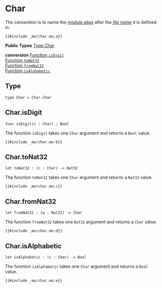 # Char
The *convention* is to name the [*module alias*](/common-programming-concepts/modules.html#imports) after the [*file name*](/common-programming-concepts/modules.html#imports) it is defined in:

```motoko
{{#include _mo/char.mo:a}}
```

 **Public Types**
[Type Char](#type)

 **conversion**
[Function `isDigit`](#charisdigit)    
[Function `toNat32`](#chartonat32)  
[Function `fromNat32`](#charfromnat32)  
[Function `isAlphabetic`](#charisalphabetic)  

## Type
```motoko
type Char = Char.Char
```

## Char.isDigit

```motoko
func isDigit(c : Char) : Bool
```

The function `isDigit` takes one `Char` argument and returns a `Bool` value. 

```motoko
{{#include _mo/char.mo:b}}
```

## Char.toNat32

```motoko
let toNat32 : (c : Char) -> Nat32
```

The function `toNat32` takes one `Char` argument and returns a `Nat32` value. 

```motoko
{{#include _mo/char.mo:c}}
```

## Char.fromNat32

```motoko
let fromNat32 : (w : Nat32) -> Char
```

The function `fromNat32` takes one `Nat32` argument and returns a `Char` value. 

```motoko
{{#include _mo/char.mo:d}}
```

## Char.isAlphabetic

```motoko
let isAlphabetic : (c : Char) -> Bool
```

The function `isAlphabetic` takes one `Char` argument and returns a `Bool` value. 

```motoko
{{#include _mo/char.mo:e}}
```

<!-- Type Char
Value toNat32
Value fromNat32
Value toText
Function isDigit
Value isAlphabetic -->